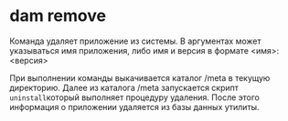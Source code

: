 # dam remove

Команда удаляет приложение из системы.
В аргументах может указываться имя приложения, либо имя и версия в формате <имя>:<версия>

При выполнении команды выкачивается каталог /meta в текущую директорию.
Далее из каталога /meta запускается скрипт `uninstall`который выполняет процедуру удаления.
После этого информация о приложении удаляется из базы данных утилиты.